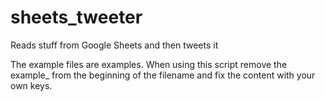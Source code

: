 # sheets_tweeter
Reads stuff from Google Sheets and then tweets it

The example files are examples. When using this script remove the example_ from the beginning of the filename and fix the content with your own keys.